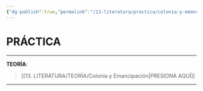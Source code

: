 ```yaml
---
{"dg-publish":true,"permalink":"/13-literatura/practica/colonia-y-emancipacion/","tags":["Literatura","Práctica"]}
---
```


# PRÁCTICA
---
**TEORÍA**:
>[[13. LITERATURA/TEORÍA/Colonia y Emancipación\|PRESIONA AQUÍ]]

---
